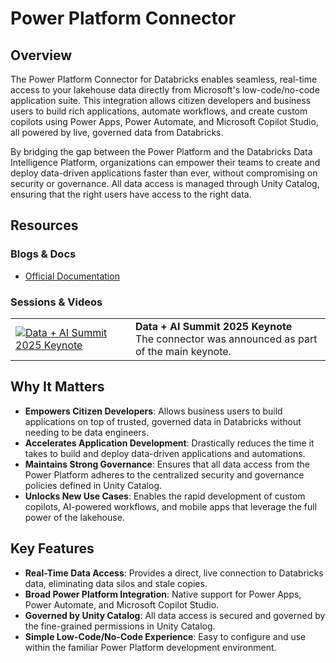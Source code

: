 # Power Platform Connector

## Overview
The Power Platform Connector for Databricks enables seamless, real-time access to your lakehouse data directly from Microsoft's low-code/no-code application suite. This integration allows citizen developers and business users to build rich applications, automate workflows, and create custom copilots using Power Apps, Power Automate, and Microsoft Copilot Studio, all powered by live, governed data from Databricks.

By bridging the gap between the Power Platform and the Databricks Data Intelligence Platform, organizations can empower their teams to create and deploy data-driven applications faster than ever, without compromising on security or governance. All data access is managed through Unity Catalog, ensuring that the right users have access to the right data.

## Resources

### Blogs & Docs
*   [Official Documentation](https://docs.databricks.com/en/integrations/bi/power-bi.html)

### Sessions & Videos

| | |
| --- | --- |
| [![Data + AI Summit 2025 Keynote](https://img.youtube.com/vi/ul8cRLIP_Vk/0.jpg)](https://www.youtube.com/watch?v=ul8cRLIP_Vk) | **Data + AI Summit 2025 Keynote**<br/>The connector was announced as part of the main keynote. |

## Why It Matters

*   **Empowers Citizen Developers**: Allows business users to build applications on top of trusted, governed data in Databricks without needing to be data engineers.
*   **Accelerates Application Development**: Drastically reduces the time it takes to build and deploy data-driven applications and automations.
*   **Maintains Strong Governance**: Ensures that all data access from the Power Platform adheres to the centralized security and governance policies defined in Unity Catalog.
*   **Unlocks New Use Cases**: Enables the rapid development of custom copilots, AI-powered workflows, and mobile apps that leverage the full power of the lakehouse.

## Key Features

*   **Real-Time Data Access**: Provides a direct, live connection to Databricks data, eliminating data silos and stale copies.
*   **Broad Power Platform Integration**: Native support for Power Apps, Power Automate, and Microsoft Copilot Studio.
*   **Governed by Unity Catalog**: All data access is secured and governed by the fine-grained permissions in Unity Catalog.
*   **Simple Low-Code/No-Code Experience**: Easy to configure and use within the familiar Power Platform development environment.
